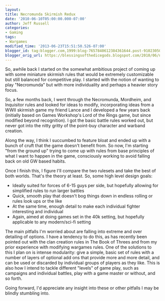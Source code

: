 ```yaml
---
layout:  
title: Necromunda Skirmish Redux
date: '2010-06-10T05:00:00.000-07:00'
author: Jeff Russell
categories:
- Gaming
tags:
- Wargames
modified_time: '2013-06-23T15:51:50.526-07:00'
blogger_id: tag:blogger.com,1999:blog-7657840612384361644.post-9102305051179238192
blogger_orig_url: https://blessingsofthedicegods.blogspot.com/2010/06/necromunda-skirmish-redux.html
---
```


So, awhile back I started on the somewhat ambitious project of coming up with some miniature skirmish rules that would be extremely customizable but still balanced for competitive play. I started with the notion of wanting to play "Necromunda" but with more individuality and perhaps a heavier story focus.  
  
So, a few months back, I went through the Necromunda, Mordheim, and Inquisitor rules and looked for ideas to modify, incorporating ideas from a WWII skirmish game my friend Lance and I developed a few years back (initially based on Games Workshop's Lord of the Rings game, but since modified beyond recognition). I got the basic battle rules worked out, but never got into the nitty gritty of the point-buy character and warband creation.  
  
Along the way, I think I succumbed to feature bloat and ended up with a bunch of cruft that the game doesn't benefit from. So now, I'm starting "from the ground up" trying to come up with rules from base principles of what I want to happen in the game, consciously working to avoid falling back on old GW based habits.  
  
Once I finish this, I figure I'll compare the two rulesets and take the best of both worlds. That's the theory at least. So, some high level design goals:   
  - Ideally suited for forces of 6-15 guys per side, but hopefully
    allowing for simplified rules to run larger battles
  - Quick, smooth play that doesn't bog things down in endless rolling
    or rules look ups or the like
  - At the same time, enough detail to make each individual fighter
    interesting and individual
  - Again, aimed at doing games set in the 40k setting, but hopefully
    applicable to any modern/sci-fi setting

  
The main pitfalls I'm worried about are falling into extreme and over detailing of options. I have a tendency to do this, as has recently been pointed out with the clan creation rules in The Book of Threes and from my prior experience with modifying wargames rules. One of the solutions to this I plan on is intense modularity: give a simple, basic set of rules with a number of layers of optional add ons that provide more and more detail, and can be used or discarded by individual groups of players as they like. This is also how I intend to tackle different "levels" of game play, such as campaigns and individual battles, play with a game master or without, and so forth.  
  
Going forward, I'd appreciate any insight into these or other pitfalls I may be blindly stumbling into. 
